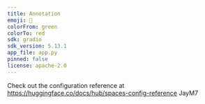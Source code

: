 ```yaml
---
title: Annotation
emoji: 🏃
colorFrom: green
colorTo: red
sdk: gradio
sdk_version: 5.13.1
app_file: app.py
pinned: false
license: apache-2.0
---
```


Check out the configuration reference at https://huggingface.co/docs/hub/spaces-config-reference
JayM7
